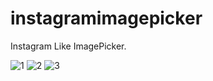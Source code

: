 # instagramimagepicker

Instagram Like ImagePicker.

![1](https://user-images.githubusercontent.com/54665433/90664925-49ceb500-e286-11ea-8193-b395858fbee4.png)
![2](https://user-images.githubusercontent.com/54665433/90664950-53f0b380-e286-11ea-87a0-0630808aee5a.png)
![3](https://user-images.githubusercontent.com/54665433/90664985-5d7a1b80-e286-11ea-8fd6-74df7dd95606.png)
